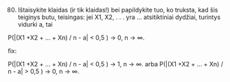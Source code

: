 80. Ištaisykite klaidas (ir tik klaidas!) bei papildykite tuo, ko truksta, kad šis teiginys butu˛
teisingas: jei X1, X2, . . . yra ... atsitiktiniai dydžiai, turintys vidurki a, tai

P(|(X1 +X2 + ... + Xn) / n - a| < 0,5 ) -> 0, n → ∞.

fix:

P(|(X1 +X2 + ... + Xn) / n - a| < 0,5 ) -> 1, n → ∞.
arba
P(|(X1 +X2 + ... + Xn) / n - a| > 0,5 ) -> 0, n → ∞.
